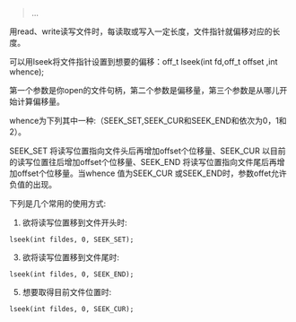 > ...

用read、write读写文件时，每读取或写入一定长度，文件指针就偏移对应的长度。

可以用lseek将文件指针设置到想要的偏移：off_t lseek(int fd,off_t offset ,int whence);

第一个参数是你open的文件句柄，第二个参数是偏移量，第三个参数是从哪儿开始计算偏移量。

whence为下列其中一种:（SEEK_SET,SEEK_CUR和SEEK_END和依次为0，1和2）。

SEEK_SET 将读写位置指向文件头后再增加offset个位移量、SEEK_CUR 以目前的读写位置往后增加offset个位移量、SEEK_END 将读写位置指向文件尾后再增加offset个位移量。当whence 值为SEEK_CUR 或SEEK_END时，参数offet允许负值的出现。

下列是几个常用的使用方式:

1) 欲将读写位置移到文件开头时:　　
```
lseek(int fildes, 0, SEEK_SET);
```
3) 欲将读写位置移到文件尾时:　　    
```
lseek(int fildes, 0, SEEK_END);
```
5) 想要取得目前文件位置时:　　       
```
lseek(int fildes, 0, SEEK_CUR);
```
